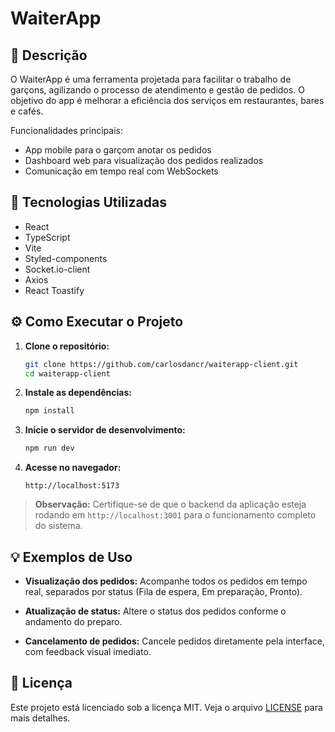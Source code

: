 # WaiterApp

## 📄 Descrição

O WaiterApp é uma ferramenta projetada para facilitar o trabalho de garçons, agilizando o processo de atendimento e gestão de pedidos. O objetivo do app é melhorar a eficiência dos serviços em restaurantes, bares e cafés.

Funcionalidades principais:
- App mobile para o garçom anotar os pedidos
- Dashboard web para visualização dos pedidos realizados
- Comunicação em tempo real com WebSockets

## 🚀 Tecnologias Utilizadas

- React
- TypeScript
- Vite
- Styled-components
- Socket.io-client
- Axios
- React Toastify

## ⚙️ Como Executar o Projeto

1. **Clone o repositório:**
   ```sh
   git clone https://github.com/carlosdancr/waiterapp-client.git
   cd waiterapp-client
   ```

2. **Instale as dependências:**
   ```sh
   npm install
   ```

3. **Inicie o servidor de desenvolvimento:**
   ```sh
   npm run dev
   ```

4. **Acesse no navegador:**
   ```
   http://localhost:5173
   ```

> **Observação:** Certifique-se de que o backend da aplicação esteja rodando em `http://localhost:3001` para o funcionamento completo do sistema.

## 💡 Exemplos de Uso

- **Visualização dos pedidos:** Acompanhe todos os pedidos em tempo real, separados por status (Fila de espera, Em preparação, Pronto).
  
- **Atualização de status:** Altere o status dos pedidos conforme o andamento do preparo.
  
- **Cancelamento de pedidos:** Cancele pedidos diretamente pela interface, com feedback visual imediato.

## 📄 Licença

Este projeto está licenciado sob a licença MIT. Veja o arquivo [LICENSE](LICENSE) para mais detalhes.
